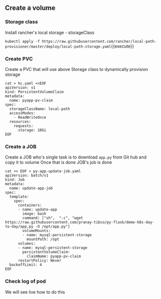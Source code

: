 ## Create a volume 

### Storage class 

Install rancher's local storage - storageClass 

`kubectl apply -f https://raw.githubusercontent.com/rancher/local-path-provisioner/master/deploy/local-path-storage.yaml`{{execute}} 

### Create PVC 

Create a PVC that will use above Storage class to dynamically provision storage 

```
cat > hc.yaml <<EOF
apiVersion: v1
kind: PersistentVolumeClaim
metadata:
  name: pyapp-pv-claim
spec:
  storageClassName: local-path
  accessModes:
    - ReadWriteOnce
  resources:
    requests:
      storage: 10Gi
EOF
```

### Create a JOB

Create a JOB who's single task is to download `app.py` from Git hub and copy it to volume 
Once that is done JOB's job is done 

```
cat << EOF > py-app-update-job.yaml
apiVersion: batch/v1
kind: Job
metadata:
  name: update-app-job
spec:
  template:
    spec:
      containers:
      - name: update-app
        image: bash
        command: ["sh",  "-c", "wget https://raw.githubusercontent.com/pranay-tibco/py-flask/demo-k8s-day-to-day/app.py -O /opt/app.py"]
        volumeMounts:
        - name: mysql-persistent-storage
          mountPath: /opt
      volumes:
      - name: mysql-persistent-storage
        persistentVolumeClaim:
          claimName: pyapp-pv-claim
      restartPolicy: Never
  backoffLimit: 4
EOF
``` 

### Check log of pod 

We will see live how to do this 